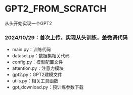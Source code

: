 # GPT2_FROM_SCRATCH
从头开始实现一个GPT2

### 2024/10/29：首次上传，实现从头训练，差微调代码
- main.py：训练代码
- dataset.py：数据集相关代码
- config.py：模型配置文件
- attention.py：注意力模块
- gpt2.py：GPT2建模文件
- utils.py：相关工具函数
- gpt_download.py：预训练参数下载
